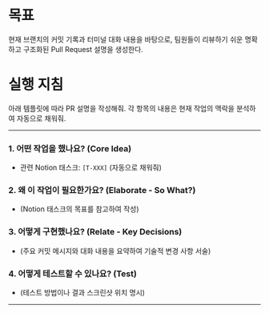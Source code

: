 # 목표
현재 브랜치의 커밋 기록과 터미널 대화 내용을 바탕으로, 팀원들이 리뷰하기 쉬운 명확하고 구조화된 Pull Request 설명을 생성한다.

# 실행 지침
아래 템플릿에 따라 PR 설명을 작성해줘. 각 항목의 내용은 현재 작업의 맥락을 분석하여 자동으로 채워줘.

---
### 1. 어떤 작업을 했나요? (Core Idea)
- 관련 Notion 태스크: `[T-XXX]` (자동으로 채워줘)

### 2. 왜 이 작업이 필요한가요? (Elaborate - So What?)
- (Notion 태스크의 목표를 참고하여 작성)

### 3. 어떻게 구현했나요? (Relate - Key Decisions)
- (주요 커밋 메시지와 대화 내용을 요약하여 기술적 변경 사항 서술)

### 4. 어떻게 테스트할 수 있나요? (Test)
- (테스트 방법이나 결과 스크린샷 위치 명시)
---